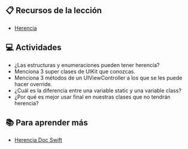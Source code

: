 ## :clipboard: Recursos de la lección

- [Herencia](https://docs.google.com/presentation/d/1_1PMBy7zOUKlRv0A4VoZJBhKFMezI_EqMNP0smJaPTs/edit?usp=sharing)

## :computer: Actividades

- ¿Las estructuras y enumeraciones pueden tener herencia?
- Menciona 3 super clases de UIKit que conozcas.
- Menciona 3 métodos de un UIViewController a los que se les puede hacer override.
- ¿Cuál es la diferencia entre una variable static y una variable class?
- ¿Por qué es mejor usar final en nuestras clases que no tendrán herencia?

## :books: Para aprender más

- [Herencia Doc Swift](https://docs.swift.org/swift-book/LanguageGuide/Inheritance.html)


